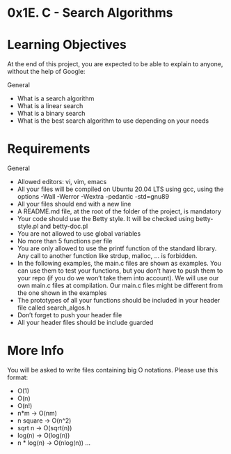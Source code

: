 # 0x1E. C - Search Algorithms

# Learning Objectives
At the end of this project, you are expected to be able to explain to anyone, without the help of Google:

General
* What is a search algorithm
* What is a linear search
* What is a binary search
* What is the best search algorithm to use depending on your needs

# Requirements
General
* Allowed editors: vi, vim, emacs
* All your files will be compiled on Ubuntu 20.04 LTS using gcc, using the options -Wall -Werror -Wextra -pedantic -std=gnu89
* All your files should end with a new line
* A README.md file, at the root of the folder of the project, is mandatory
* Your code should use the Betty style. It will be checked using betty-style.pl and betty-doc.pl
* You are not allowed to use global variables
* No more than 5 functions per file
* You are only allowed to use the printf function of the standard library. Any call to another function like strdup, malloc, … is forbidden.
* In the following examples, the main.c files are shown as examples. You can use them to test your functions, but you don’t have to push them to your repo (if you do we won’t take them into account). We will use our own main.c files at compilation. Our main.c files might be different from the one shown in the examples
* The prototypes of all your functions should be included in your header file called search_algos.h
* Don’t forget to push your header file
* All your header files should be include guarded

# More Info
You will be asked to write files containing big O notations. Please use this format:

* O(1)
* O(n)
* O(n!)
* n*m -> O(nm)
* n square -> O(n^2)
* sqrt n -> O(sqrt(n))
* log(n) -> O(log(n))
* n * log(n) -> O(nlog(n))
…
